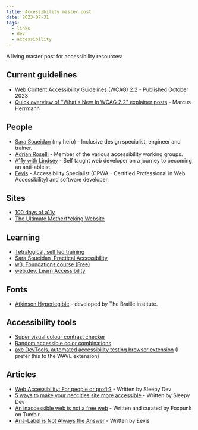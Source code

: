```yaml
---
title: Accessibility master post
date: 2023-07-31
tags:
  - links
  - dev
  - accessibility
---
```


A living master post for accessibility resources:

## Current guidelines
* [Web Content Accessibility Guidelines (WCAG) 2.2](https://www.w3.org/TR/WCAG22) - Published October 2023
* [Quick overview of "What's New In WCAG 2.2" explainer posts](https://marcus.io/blog/overview-of-wcag22-posts) - Marcus Herrmann

## People
* [Sara Soueidan](https://www.sarasoueidan.com) (my hero) - Inclusive design specialist, engineer and trainer.
* [Adrian Roselli](https://adrianroselli.com) - Member of the various accessibility working groups.
* [A11y with Lindsey](https://www.a11ywithlindsey.com) - Self taught web developer on a journey to becoming an anti-ableist.
* [Eevis](https://eevis.codes/) - Accessibility Specialist (CPWA - Certified Professional in Web Accessibility) and software developer.

## Sites
* [100 days of a11y](https://100daysofa11y.com)
* [The Ultimate Motherf*cking Website](https://theultimatemotherfuckingwebsite.com/)

## Learning
* [Tetralogical, self led training](https://tetralogical.com/services/self-led-training)
* [Sara Soueidan, Practical Accessibility](https://practical-accessibility.today)
* [w3, Foundations course (Free)](https://www.w3.org/WAI/courses/foundations-course)
* [web.dev, Learn Accessibility](https://web.dev/learn/accessibility)

## Fonts
* [Atkinson Hyperlegible](https://brailleinstitute.org/freefont) - developed by The Braille institute.

## Accessibility tools
* [Super visual colour contrast checker](https://colourcontrast.cc)
* [Random accessible color combinations](https://randoma11y.com/)
* [axe DevTools, automated accessibility testing browser extension](https://www.deque.com/axe/browser-extensions/) (I prefer this to the WAVE extension)

## Articles
* [Web Accessibility: For people or profit?](https://sleepydev.neocities.org/posts/Web%20accessibility-%20for%20people%20or%20profit%3F) - Written by Sleepy Dev
* [5 ways to make your neocities site more accessible](https://sleepydev.neocities.org/posts/5%20Ways%20to%20make%20your%20Neocities%20site%20more%20accessible) - Written by Sleepy Dev
* [An inaccessible web is not a free web](https://www.tumblr.com/foxpunk/700063063948312576/hey-you-yeah-you-with-the-cool-neocities) - Written and curated by Foxpunk on Tumblr
* [Aria-Label is Not Always the Answer](https://eevis.codes/blog/2021-11-29/aria-label-is-not-always-the-answer/) - Written by Eevis